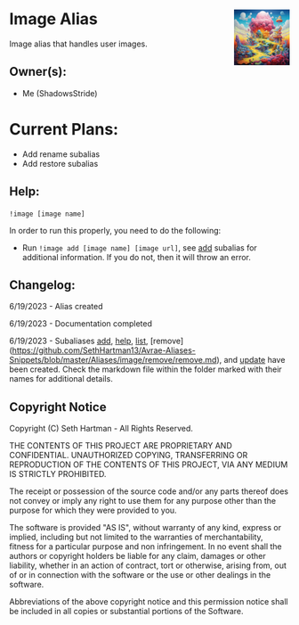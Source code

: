 <h1>Image Alias<img align="right" src="./list/canvas.png" width="100px"></h1>

Image alias that handles user images.

## Owner(s):
- Me (ShadowsStride)

# Current Plans:
- Add rename subalias
- Add restore subalias

## Help:
`!image [image name]`

In order to run this properly, you need to do the following:
- Run `!image add [image name] [image url]`, see [add](https://github.com/SethHartman13/Avrae-Aliases-Snippets/blob/master/Aliases/image/add/add.md) subalias for additional information. If you do not, then it will throw an error.

## Changelog:
6/19/2023 - Alias created

6/19/2023 - Documentation completed

6/19/2023 - Subaliases [add](https://github.com/SethHartman13/Avrae-Aliases-Snippets/blob/master/Aliases/image/add/add.md), [help](https://github.com/SethHartman13/Avrae-Aliases-Snippets/blob/master/Aliases/image/help/help.md), [list](https://github.com/SethHartman13/Avrae-Aliases-Snippets/blob/master/Aliases/image/list/list.md), [remove] (https://github.com/SethHartman13/Avrae-Aliases-Snippets/blob/master/Aliases/image/remove/remove.md), and [update](https://github.com/SethHartman13/Avrae-Aliases-Snippets/blob/master/Aliases/image/update/update.md) have been created. Check the markdown file within the folder marked with their names for additional details.

## Copyright Notice

Copyright (C) Seth Hartman - All Rights Reserved.

THE CONTENTS OF THIS PROJECT ARE PROPRIETARY AND CONFIDENTIAL.
UNAUTHORIZED COPYING, TRANSFERRING OR REPRODUCTION OF THE CONTENTS OF THIS PROJECT, VIA ANY MEDIUM IS STRICTLY PROHIBITED.

The receipt or possession of the source code and/or any parts thereof does not convey or imply any right to use them
for any purpose other than the purpose for which they were provided to you.

The software is provided "AS IS", without warranty of any kind, express or implied, including but not limited to
the warranties of merchantability, fitness for a particular purpose and non infringement.
In no event shall the authors or copyright holders be liable for any claim, damages or other liability,
whether in an action of contract, tort or otherwise, arising from, out of or in connection with the software
or the use or other dealings in the software.

Abbreviations of the above copyright notice and this permission notice shall be included in all copies or substantial portions of the Software.
